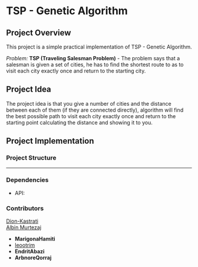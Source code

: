 # TSP - Genetic Algorithm

## Project Overview
This project is a simple practical implementation of TSP - Genetic Algorithm.

*Problem:* 
**TSP (Traveling Salesman Problem)** - The problem says that a salesman is given a set of cities, he has to find the shortest route to as to visit each city exactly once and return to the starting city. 

## Project Idea
The project idea is that you give a number of cities and the distance between each of them (if they are connected directly), algorithm will find the best possible path to visit each city exactly once and return to the starting point calculating the distance and showing it to you.
## Project Implementation

### Project Structure
 ----------------

### Dependencies
  - API:

### Contributors
 [Dion-Kastrati](https://github.com/Dion-Kastrati) </br>
 [Albin Murtezaj](https://github.com/AlbinMurtezaj) </br>
- **MarigonaHamiti**
- [leootrim](https://github.com/leootrimi) </br>
- **EndritAbazi** <br>
- **ArbnoreQorraj**
